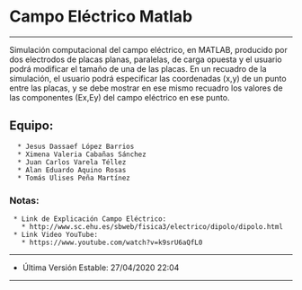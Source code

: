 # Campo Eléctrico Matlab
-------------------------
Simulación computacional del campo eléctrico, en MATLAB, producido por dos electrodos de placas planas, paralelas, de carga opuesta y el usuario podrá modificar el tamaño de una de las placas. 
En un recuadro de la simulación, el usuario podrá especificar las coordenadas (x,y) de un punto entre las placas, y se debe mostrar en ese mismo recuadro los valores de las componentes (Ex,Ey) del campo eléctrico en ese punto.
## Equipo:
      * Jesus Dassaef López Barrios
      * Ximena Valeria Cabañas Sánchez
      * Juan Carlos Varela Téllez
      * Alan Eduardo Aquino Rosas
      * Tomás Ulises Peña Martínez
### Notas:
     * Link de Explicación Campo Eléctrico:
       * http://www.sc.ehu.es/sbweb/fisica3/electrico/dipolo/dipolo.html
     * Link Video YouTube:
       * https://www.youtube.com/watch?v=k9srU6aQfL0
-------------------------------------------------------------------------
* Última Versión Estable: 27/04/2020 22:04
-------------------------------------------------------------------------
